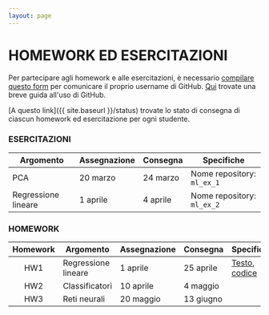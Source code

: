 ```yaml
---
layout: page
---
```


# HOMEWORK ED ESERCITAZIONI

Per partecipare agli homework e alle esercitazioni, è necessario [compilare questo form](https://forms.gle/h4UkJ5jTaumwtk1q7) per comunicare il proprio username di GitHub. [Qui](https://studentiunict-my.sharepoint.com/:b:/g/personal/simone_palazzo_unict_it/Ea4MkN3rGrRFnfImnw2p8VMByI0qejervGa_A3fJni03ZQ?e=N4Rg0T) trovate una breve guida all'uso di GitHub.

[A questo link]({{ site.baseurl }}/status) trovate lo stato di consegna di ciascun homework ed esercitazione per ogni studente.

### ESERCITAZIONI

| Argomento          | Assegnazione    | Consegna       | Specifiche   | 
| ------------------ | --------------- | ---------------|--------------|
| PCA                 | 20 marzo  | 24 marzo | Nome repository: `ml_ex_1` | 
| Regressione lineare | 1 aprile  | 4 aprile | Nome repository: `ml_ex_2` | 


### HOMEWORK

| Homework | Argomento          | Assegnazione    | Consegna       | Specifiche   | 
| :-------:| ------------------ | --------------- | ---------------|--------------|
| HW1      | Regressione lineare| 1 aprile        | 25 aprile      | [Testo](hw1), [codice](https://studentiunict-my.sharepoint.com/:u:/g/personal/simone_palazzo_unict_it/EScqL1fSeV1AvlAWYUt_Sd8BbZ-raXfYFE0VmLDNCKumvQ?e=VFuuMZ) | 
| HW2      | Classificatori     | 10 aprile       | 4 maggio       |              | 
| HW3      | Reti neurali       | 20 maggio       | 13 giugno      |              | 


